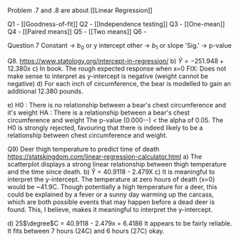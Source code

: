 Problem .7 and .8 are about [[Linear Regression]] 

Q1 - [[Goodness-of-fit]] 
Q2 - [[Independence testing]]
Q3 - [[One-mean]] 
Q4 - [[Paired means]] 
Q5 - [[Two means]] 
Q6 - 

Question 7
Constant -> $b_{0}$ or y intercept
other -> $b_{1}$ or slope
'Sig.' -> p-value


Q8.
https://www.statology.org/intercept-in-regression/
b) $Ŷ = -251.948 + 12.380x$
c) In book. The rough expected response when x=0
	FIX: Does not make sense to interpret as y-intercept is negative (weight cannot be negative)
d) For each inch of circumference, the bear is modelled to gain an additional 12.380 pounds. 

e)
H0 : There is no relationship between a bear's chest circumference and it's weight
HA : There is a relationship between a bear's chest circumference and weight
The p-value (0.000--) < the alpha of 0.05. 
The H0 is strongly rejected, favouring that there is indeed likely to be a relationship between chest circumference and weight. 



Q9) Deer thigh temperature to predict time of death
https://statskingdom.com/linear-regression-calculator.html
a) The scatterplot displays a strong linear relationship between thigh temperature and the time since death.
b) Ŷ = 40.9118 - 2.479X 
c) It is meaningful to interpret the y-intercept. The temperature at zero hours of death (x=0) would be ~41.9C. Though potentially a high temperature for a deer, this could be explained by a fever or a sunny day warming up the carcass, which are both possible events that may happen before a dead deer is found. This, I believe, makes it meaningful to interpret the y-intercept. 

d) 25$\degree$C = 40.9118 - 2.479x = 6.4186
It appears to be fairly reliable. It fits between 7 hours (24C) and 6 hours (27C) okay.